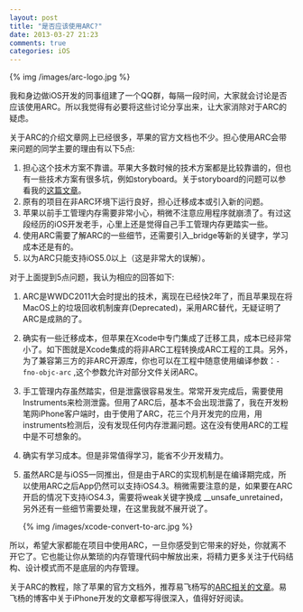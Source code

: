 ```yaml
---
layout: post
title: "是否应该使用ARC?"
date: 2013-03-27 21:23
comments: true
categories: iOS
---
```


{% img /images/arc-logo.jpg %}

我和身边做iOS开发的同事组建了一个QQ群，每隔一段时间，大家就会讨论是否应该使用ARC。所以我觉得有必要将这些讨论分享出来，让大家消除对于ARC的疑虑。

<!-- more -->

关于ARC的介绍文章网上已经很多，苹果的官方文档也不少。担心使用ARC会带来问题的同学主要的理由有以下5点:

1. 担心这个技术方案不靠谱。苹果大多数时候的技术方案都是比较靠谱的，但也有一些技术方案有很多坑，例如storyboard。关于storyboard的问题可以参看我的[这篇文章](http://blog.devtang.com/blog/2012/12/15/do-not-use-storyboard/)。
2. 原有的项目在非ARC环境下运行良好，担心迁移成本或引入新的问题。
3. 苹果以前手工管理内存需要非常小心，稍微不注意应用程序就崩溃了。有过这段经历的iOS开发老手，心里上还是觉得自己手工管理内存更踏实一些。
4. 使用ARC需要了解ARC的一些细节，还需要引入_bridge等新的关键字，学习成本还是有的。
5. 以为ARC只能支持iOS5.0以上（这是非常大的误解）。

对于上面提到5点问题，我认为相应的回答如下:

1. ARC是WWDC2011大会时提出的技术，离现在已经快2年了，而且苹果现在将MacOS上的垃圾回收机制废弃(Deprecated)，采用ARC替代，无疑证明了ARC是成熟的了。
2. 确实有一些迁移成本，但苹果在Xcode中专门集成了迁移工具，成本已经非常小了。如下图就是Xcode集成的将非ARC工程转换成ARC工程的工具。另外，为了兼容第三方的非ARC开源库，你也可以在工程中随意使用编译参数：`-fno-objc-arc` ,这个参数允许对部分文件关闭ARC。
3. 手工管理内存虽然踏实，但是泄露很容易发生。常常开发完成后，需要使用Instruments来检测泄露。但用了ARC后，基本不会出现泄露了，我在开发粉笔网iPhone客户端时，由于使用了ARC，花三个月开发完的应用，用instruments检测后，没有发现任何内存泄漏问题。这在没有使用ARC的工程中是不可想象的。
4. 确实有学习成本。但是非常值得学习，能省不少开发精力。
5. 虽然ARC是与iOS5一同推出，但是由于ARC的实现机制是在编译期完成，所以使用ARC之后App仍然可以支持iOS4.3。稍微需要注意的是，如果要在ARC开启的情况下支持iOS4.3，需要将weak关键字换成 __unsafe_unretained，另外还有一些细节需要处理，在这里我就不展开说了。

   {% img /images/xcode-convert-to-arc.jpg %}

所以，希望大家都能在项目中使用ARC，一旦你感受到它带来的好处，你就离不开它了。它也能让你从繁琐的内存管理代码中解放出来，将精力更多关注于代码结构、设计模式而不是底层的内存管理。

关于ARC的教程，除了苹果的官方文档外，推荐易飞杨写的[ARC相关的文章](http://www.yifeiyang.net/category/embedded/iphone-embedded/%E6%B7%B1%E5%85%A5%E6%B5%85%E5%87%BA/arc/)。易飞杨的博客中关于iPhone开发的文章都写得很深入，值得好好阅读。

